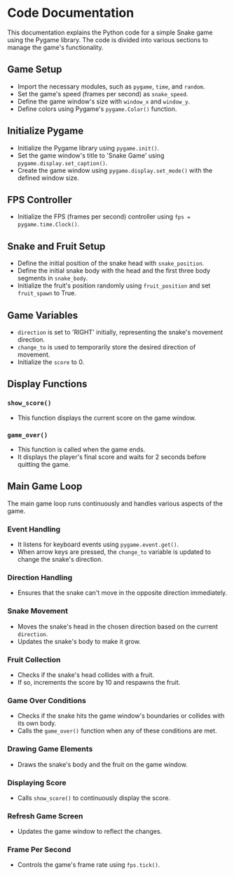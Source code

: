 Code Documentation
========================

This documentation explains the Python code for a simple Snake game using the Pygame library. The code is divided into various sections to manage the game's functionality.

Game Setup
----------

-   Import the necessary modules, such as `pygame`, `time`, and `random`.
-   Set the game's speed (frames per second) as `snake_speed`.
-   Define the game window's size with `window_x` and `window_y`.
-   Define colors using Pygame's `pygame.Color()` function.

Initialize Pygame
-----------------

-   Initialize the Pygame library using `pygame.init()`.
-   Set the game window's title to 'Snake Game' using `pygame.display.set_caption()`.
-   Create the game window using `pygame.display.set_mode()` with the defined window size.

FPS Controller
--------------

-   Initialize the FPS (frames per second) controller using `fps = pygame.time.Clock()`.

Snake and Fruit Setup
---------------------

-   Define the initial position of the snake head with `snake_position`.
-   Define the initial snake body with the head and the first three body segments in `snake_body`.
-   Initialize the fruit's position randomly using `fruit_position` and set `fruit_spawn` to True.

Game Variables
--------------

-   `direction` is set to 'RIGHT' initially, representing the snake's movement direction.
-   `change_to` is used to temporarily store the desired direction of movement.
-   Initialize the `score` to 0.

Display Functions
-----------------

### `show_score()`

-   This function displays the current score on the game window.

### `game_over()`

-   This function is called when the game ends.
-   It displays the player's final score and waits for 2 seconds before quitting the game.

Main Game Loop
--------------

The main game loop runs continuously and handles various aspects of the game.

### Event Handling

-   It listens for keyboard events using `pygame.event.get()`.
-   When arrow keys are pressed, the `change_to` variable is updated to change the snake's direction.

### Direction Handling

-   Ensures that the snake can't move in the opposite direction immediately.

### Snake Movement

-   Moves the snake's head in the chosen direction based on the current `direction`.
-   Updates the snake's body to make it grow.

### Fruit Collection

-   Checks if the snake's head collides with a fruit.
-   If so, increments the score by 10 and respawns the fruit.

### Game Over Conditions

-   Checks if the snake hits the game window's boundaries or collides with its own body.
-   Calls the `game_over()` function when any of these conditions are met.

### Drawing Game Elements

-   Draws the snake's body and the fruit on the game window.

### Displaying Score

-   Calls `show_score()` to continuously display the score.

### Refresh Game Screen

-   Updates the game window to reflect the changes.

### Frame Per Second

-   Controls the game's frame rate using `fps.tick()`.